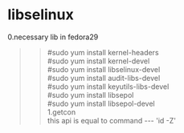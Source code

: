 # libselinux  
0.necessary lib in fedora29   
   >>#sudo yum install kernel-headers  
   >>#sudo yum install kernel-devel  
   >>#sudo yum install libselinux-devel  
   >>#sudo yum install audit-libs-devel  
   >>#sudo yum install keyutils-libs-devel  
   >>#sudo yum install libsepol  
   >>#sudo yum install libsepol-devel  
1.getcon  
  this api is equal to command --- 'id -Z'  

